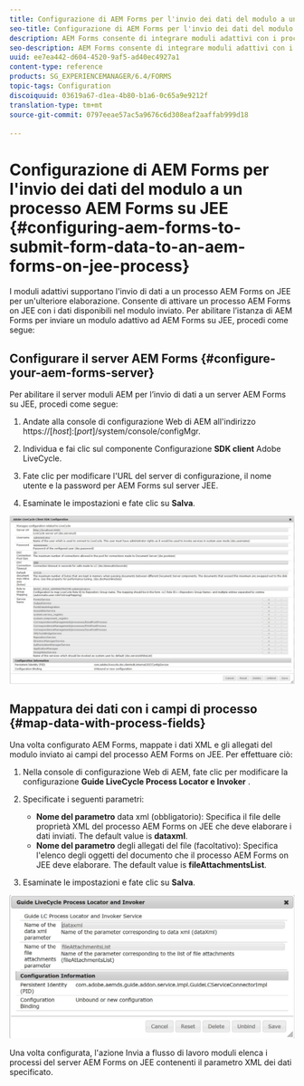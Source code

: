 ```yaml
---
title: Configurazione di AEM Forms per l'invio dei dati del modulo a un processo AEM Forms su JEE
seo-title: Configurazione di AEM Forms per l'invio dei dati del modulo a un processo AEM Forms su JEE
description: AEM Forms consente di integrare moduli adattivi con i processi AEM Forms su JEE per l'elaborazione dei dati dei moduli.
seo-description: AEM Forms consente di integrare moduli adattivi con i processi AEM Forms su JEE per l'elaborazione dei dati dei moduli.
uuid: ee7ea442-d604-4520-9af5-ad40ec4927a1
content-type: reference
products: SG_EXPERIENCEMANAGER/6.4/FORMS
topic-tags: Configuration
discoiquuid: 03619a67-d1ea-4b80-b1a6-0c65a9e9212f
translation-type: tm+mt
source-git-commit: 0797eeae57ac5a9676c6d308eaf2aaffab999d18

---
```



# Configurazione di AEM Forms per l&#39;invio dei dati del modulo a un processo AEM Forms su JEE {#configuring-aem-forms-to-submit-form-data-to-an-aem-forms-on-jee-process}

I moduli adattivi supportano l&#39;invio di dati a un processo AEM Forms on JEE per un&#39;ulteriore elaborazione. Consente di attivare un processo AEM Forms on JEE con i dati disponibili nel modulo inviato. Per abilitare l’istanza di AEM Forms per inviare un modulo adattivo ad AEM Forms su JEE, procedi come segue:

## Configurare il server AEM Forms {#configure-your-aem-forms-server}

Per abilitare il server moduli AEM per l’invio di dati a un server AEM Forms su JEE, procedi come segue:

1. Andate alla console di configurazione Web di AEM all&#39;indirizzo https://[*host*]:[*port*]/system/console/configMgr.

1. Individua e fai clic sul componente Configurazione **SDK client** Adobe LiveCycle.
1. Fate clic per modificare l&#39;URL del server di configurazione, il nome utente e la password per AEM Forms sul server JEE.
1. Esaminate le impostazioni e fate clic su **Salva**.

![Configurazione Adobe LiveCycle Client SDK](assets/clientsdkconfiguration.jpg)

## Mappatura dei dati con i campi di processo {#map-data-with-process-fields}

Una volta configurato AEM Forms, mappate i dati XML e gli allegati del modulo inviato ai campi del processo AEM Forms on JEE. Per effettuare ciò:

1. Nella console di configurazione Web di AEM, fate clic per modificare la configurazione **Guide LiveCycle Process Locator e Invoker** .
1. Specificate i seguenti parametri:

   * **Nome del parametro** data xml (obbligatorio): Specifica il file delle proprietà XML del processo AEM Forms on JEE che deve elaborare i dati inviati. The default value is **dataxml**.
   * **Nome del parametro** degli allegati del file (facoltativo): Specifica l&#39;elenco degli oggetti del documento che il processo AEM Forms on JEE deve elaborare. The default value is **fileAttachmentsList**.

1. Esaminate le impostazioni e fate clic su **Salva**.

![Guida a LiveCycle Process Locator e Invoker](assets/test3.jpg)

Una volta configurata, l&#39;azione Invia a flusso di lavoro moduli elenca i processi del server AEM Forms on JEE contenenti il parametro XML dei dati specificato.
